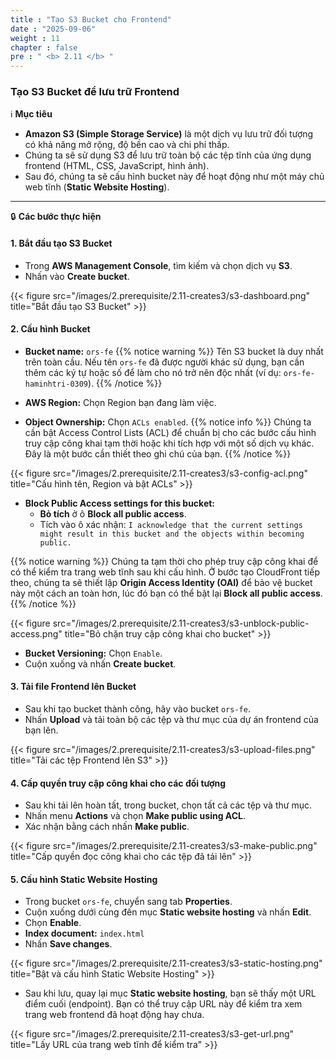```yaml
---
title : "Tạo S3 Bucket cho Frontend"
date : "2025-09-06"
weight : 11
chapter : false
pre : " <b> 2.11 </b> "
---
```


### Tạo S3 Bucket để lưu trữ Frontend

ℹ️ **Mục tiêu**

*   **Amazon S3 (Simple Storage Service)** là một dịch vụ lưu trữ đối tượng có khả năng mở rộng, độ bền cao và chi phí thấp.
*   Chúng ta sẽ sử dụng S3 để lưu trữ toàn bộ các tệp tĩnh của ứng dụng frontend (HTML, CSS, JavaScript, hình ảnh).
*   Sau đó, chúng ta sẽ cấu hình bucket này để hoạt động như một máy chủ web tĩnh (**Static Website Hosting**).

---

🔒 **Các bước thực hiện**

#### **1. Bắt đầu tạo S3 Bucket**

*   Trong **AWS Management Console**, tìm kiếm và chọn dịch vụ **S3**.
*   Nhấn vào **Create bucket**.

{{< figure src="/images/2.prerequisite/2.11-creates3/s3-dashboard.png" title="Bắt đầu tạo S3 Bucket" >}}

#### **2. Cấu hình Bucket**

*   **Bucket name:** `ors-fe`
    {{% notice warning %}}
    Tên S3 bucket là duy nhất trên toàn cầu. Nếu tên `ors-fe` đã được người khác sử dụng, bạn cần thêm các ký tự hoặc số để làm cho nó trở nên độc nhất (ví dụ: `ors-fe-haminhtri-0309`).
    {{% /notice %}}

*   **AWS Region:** Chọn Region bạn đang làm việc.

*   **Object Ownership:** Chọn `ACLs enabled`.
    {{% notice info %}}
    Chúng ta cần bật Access Control Lists (ACL) để chuẩn bị cho các bước cấu hình truy cập công khai tạm thời hoặc khi tích hợp với một số dịch vụ khác. Đây là một bước cần thiết theo ghi chú của bạn.
    {{% /notice %}}

{{< figure src="/images/2.prerequisite/2.11-creates3/s3-config-acl.png" title="Cấu hình tên, Region và bật ACLs" >}}

*   **Block Public Access settings for this bucket:**
    *   **Bỏ tích** ở ô **Block all public access**.
    *   Tích vào ô xác nhận: `I acknowledge that the current settings might result in this bucket and the objects within becoming public.`

{{% notice warning %}}
Chúng ta tạm thời cho phép truy cập công khai để có thể kiểm tra trang web tĩnh sau khi cấu hình. Ở bước tạo CloudFront tiếp theo, chúng ta sẽ thiết lập **Origin Access Identity (OAI)** để bảo vệ bucket này một cách an toàn hơn, lúc đó bạn có thể bật lại **Block all public access**.
{{% /notice %}}

{{< figure src="/images/2.prerequisite/2.11-creates3/s3-unblock-public-access.png" title="Bỏ chặn truy cập công khai cho bucket" >}}

*   **Bucket Versioning:** Chọn `Enable`.
*   Cuộn xuống và nhấn **Create bucket**.

#### **3. Tải file Frontend lên Bucket**

*   Sau khi tạo bucket thành công, hãy vào bucket `ors-fe`.
*   Nhấn **Upload** và tải toàn bộ các tệp và thư mục của dự án frontend của bạn lên.

{{< figure src="/images/2.prerequisite/2.11-creates3/s3-upload-files.png" title="Tải các tệp Frontend lên S3" >}}

#### **4. Cấp quyền truy cập công khai cho các đối tượng**

*   Sau khi tải lên hoàn tất, trong bucket, chọn tất cả các tệp và thư mục.
*   Nhấn menu **Actions** và chọn **Make public using ACL**.
*   Xác nhận bằng cách nhấn **Make public**.

{{< figure src="/images/2.prerequisite/2.11-creates3/s3-make-public.png" title="Cấp quyền đọc công khai cho các tệp đã tải lên" >}}

#### **5. Cấu hình Static Website Hosting**

*   Trong bucket `ors-fe`, chuyển sang tab **Properties**.
*   Cuộn xuống dưới cùng đến mục **Static website hosting** và nhấn **Edit**.
*   Chọn **Enable**.
*   **Index document:** `index.html`
*   Nhấn **Save changes**.

{{< figure src="/images/2.prerequisite/2.11-creates3/s3-static-hosting.png" title="Bật và cấu hình Static Website Hosting" >}}

*   Sau khi lưu, quay lại mục **Static website hosting**, bạn sẽ thấy một URL điểm cuối (endpoint). Bạn có thể truy cập URL này để kiểm tra xem trang web frontend đã hoạt động hay chưa.

{{< figure src="/images/2.prerequisite/2.11-creates3/s3-get-url.png" title="Lấy URL của trang web tĩnh để kiểm tra" >}}